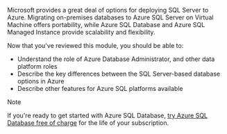 Microsoft provides a great deal of options for deploying SQL Server to Azure. Migrating on-premises databases to Azure SQL Server on Virtual Machine offers portability, while Azure SQL Database and Azure SQL Managed Instance provide scalability and flexibility.

Now that you've reviewed this module, you should be able to:

- Understand the role of Azure Database Administrator, and other data platform roles
- Describe the key differences between the SQL Server-based database options in Azure
- Describe other features for Azure SQL platforms available

> [!NOTE]
> If you're ready to get started with Azure SQL Database, [try Azure SQL Database free of charge](/azure/azure-sql/database/free-offer) for the life of your subscription.

